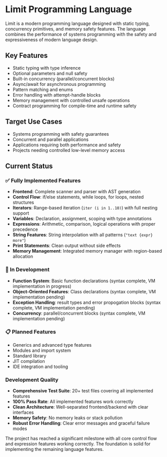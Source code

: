 # Limit Programming Language

Limit is a modern programming language designed with static typing, concurrency primitives, and memory safety features. The language combines the performance of systems programming with the safety and expressiveness of modern language design.

## Key Features
- Static typing with type inference
- Optional parameters and null safety
- Built-in concurrency (parallel/concurrent blocks)
- Async/await for asynchronous programming
- Pattern matching and enums
- Error handling with attempt-handle blocks
- Memory management with controlled unsafe operations
- Contract programming for compile-time and runtime safety

## Target Use Cases
- Systems programming with safety guarantees
- Concurrent and parallel applications
- Applications requiring both performance and safety
- Projects needing controlled low-level memory access

## Current Status

### ✅ Fully Implemented Features
- **Frontend**: Complete scanner and parser with AST generation
- **Control Flow**: if/else statements, while loops, for loops, nested structures
- **Iterators**: Range-based iteration (`iter (i in 1..10)`) with full nesting support
- **Variables**: Declaration, assignment, scoping with type annotations
- **Expressions**: Arithmetic, comparison, logical operations with proper precedence
- **String Features**: String interpolation with all patterns (`"text {expr} more"`)
- **Print Statements**: Clean output without side effects
- **Memory Management**: Integrated memory manager with region-based allocation

### 🔄 In Development
- **Function System**: Basic function declarations (syntax complete, VM implementation in progress)
- **Object-Oriented Features**: Class declarations (syntax complete, VM implementation pending)
- **Exception Handling**: result types and error propogation blocks (syntax complete, VM implementation pending)
- **Concurrency**: parallel/concurrent blocks (syntax complete, VM implementation pending)

### 📋 Planned Features
- Generics and advanced type features
- Modules and import system
- Standard library
- JIT compilation
- IDE integration and tooling

### Development Quality
- **Comprehensive Test Suite**: 20+ test files covering all implemented features
- **100% Pass Rate**: All implemented features work correctly
- **Clean Architecture**: Well-separated frontend/backend with clear interfaces
- **Memory Safety**: No memory leaks or stack pollution
- **Robust Error Handling**: Clear error messages and graceful failure modes

The project has reached a significant milestone with all core control flow and expression features working correctly. The foundation is solid for implementing the remaining language features.
